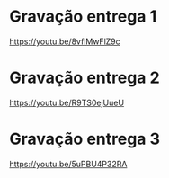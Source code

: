 # Gravação entrega 1
https://youtu.be/8vflMwFlZ9c

# Gravação entrega 2
https://youtu.be/R9TS0ejUueU

# Gravação entrega 3
https://youtu.be/5uPBU4P32RA

